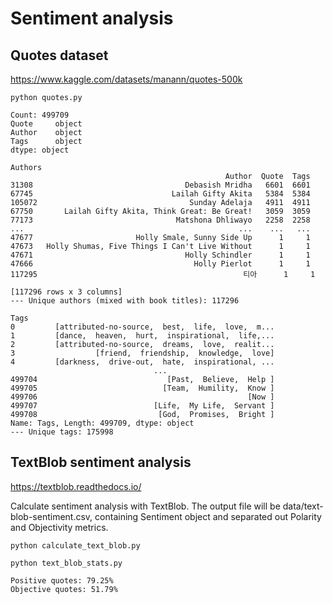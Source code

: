 # Sentiment analysis

## Quotes dataset
https://www.kaggle.com/datasets/manann/quotes-500k
```shell
python quotes.py
```

```
Count: 499709
Quote     object
Author    object
Tags      object
dtype: object

Authors
                                                Author  Quote  Tags
31308                                  Debasish Mridha   6601  6601
67745                               Lailah Gifty Akita   5384  5384
105072                                  Sunday Adelaja   4911  4911
67750       Lailah Gifty Akita, Think Great: Be Great!   3059  3059
77173                                Matshona Dhliwayo   2258  2258
...                                                ...    ...   ...
47677                       Holly Smale, Sunny Side Up      1     1
47673   Holly Shumas, Five Things I Can't Live Without      1     1
47671                                  Holly Schindler      1     1
47666                                    Holly Pierlot      1     1
117295                                              티아      1     1

[117296 rows x 3 columns]
--- Unique authors (mixed with book titles): 117296

Tags
0         [attributed-no-source,  best,  life,  love,  m...
1         [dance,  heaven,  hurt,  inspirational,  life,...
2         [attributed-no-source,  dreams,  love,  realit...
3                  [friend,  friendship,  knowledge,  love]
4         [darkness,  drive-out,  hate,  inspirational, ...
                                ...                        
499704                             [Past,  Believe,  Help ]
499705                            [Team,  Humility,  Know ]
499706                                               [Now ]
499707                          [Life,  My Life,  Servant ]
499708                           [God,  Promises,  Bright ]
Name: Tags, Length: 499709, dtype: object
--- Unique tags: 175998
```

## TextBlob sentiment analysis
https://textblob.readthedocs.io/

Calculate sentiment analysis with TextBlob. The output file will be data/text-blob-sentiment.csv, containing Sentiment object and
separated out Polarity and Objectivity metrics. 

```shell
python calculate_text_blob.py
```

```shell
python text_blob_stats.py
```

```
Positive quotes: 79.25%
Objective quotes: 51.79%
```
